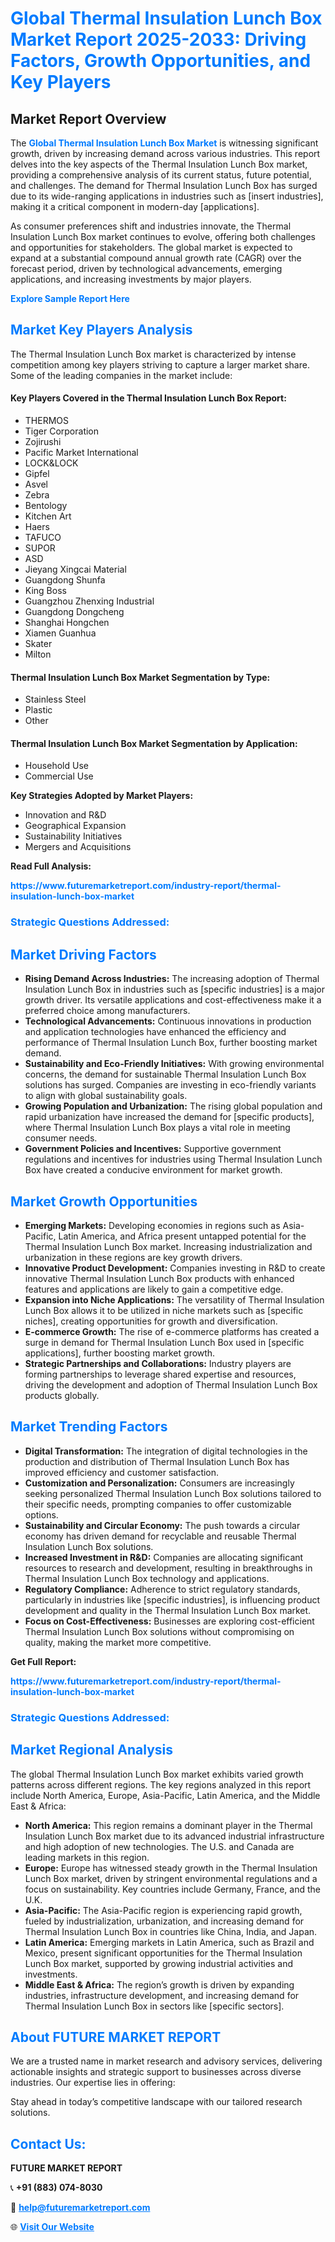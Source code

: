 <h1 style="color: #007BFF;">Global Thermal Insulation Lunch Box Market Report 2025-2033: Driving Factors, Growth Opportunities, and Key Players</h1>

<section id="overview">
<h2>Market Report Overview</h2>
<p>The <a href="https://www.futuremarketreport.com/industry-report/thermal-insulation-lunch-box-market" style="color: #007BFF; text-decoration: none;"><strong>Global Thermal Insulation Lunch Box Market</strong></a> is witnessing significant growth, driven by increasing demand across various industries. This report delves into the key aspects of the Thermal Insulation Lunch Box market, providing a comprehensive analysis of its current status, future potential, and challenges. The demand for Thermal Insulation Lunch Box has surged due to its wide-ranging applications in industries such as [insert industries], making it a critical component in modern-day [applications].</p>
<p>As consumer preferences shift and industries innovate, the Thermal Insulation Lunch Box market continues to evolve, offering both challenges and opportunities for stakeholders. The global market is expected to expand at a substantial compound annual growth rate (CAGR) over the forecast period, driven by technological advancements, emerging applications, and increasing investments by major players.</p>
</section>

<section id="overview">
<p><a href="https://www.futuremarketreport.com/request-sample/reportId=104487" style="color: #007BFF; text-decoration: none;"><strong>Explore Sample Report Here</strong></a></p>
</section>

<section id="key-players">
<h2 style="color: #007BFF;">Market Key Players Analysis</h2>
<p>The Thermal Insulation Lunch Box market is characterized by intense competition among key players striving to capture a larger market share. Some of the leading companies in the market include:</p>
<h4>Key Players Covered in the Thermal Insulation Lunch Box Report:</h4>
<ul><li>THERMOS</li><li>Tiger Corporation</li><li>Zojirushi</li><li>Pacific Market International</li><li>LOCK&amp;LOCK</li><li>Gipfel</li><li>Asvel</li><li>Zebra</li><li>Bentology</li><li>Kitchen Art</li><li>Haers</li><li>TAFUCO</li><li>SUPOR</li><li>ASD</li><li>Jieyang Xingcai Material</li><li>Guangdong Shunfa</li><li>King Boss</li><li>Guangzhou Zhenxing Industrial</li><li>Guangdong Dongcheng</li><li>Shanghai Hongchen</li><li>Xiamen Guanhua</li><li>Skater</li><li>Milton</li></ul>
<h4>Thermal Insulation Lunch Box Market Segmentation by Type:</h4>
<ul><li>Stainless Steel</li><li>Plastic</li><li>Other</li></ul>

<h4>Thermal Insulation Lunch Box Market Segmentation by Application:</h4>
<ul><li>Household Use</li><li>Commercial Use</li></ul>
<p><strong>Key Strategies Adopted by Market Players:</strong></p>
<ul>
<li>Innovation and R&D</li>
<li>Geographical Expansion</li>
<li>Sustainability Initiatives</li>
<li>Mergers and Acquisitions</li>
</ul>
</section>

<section>
<p><strong>Read Full Analysis: </strong></p><a href="https://www.futuremarketreport.com/industry-report/thermal-insulation-lunch-box-market" style="color: #007BFF; text-decoration: none;"><strong>https://www.futuremarketreport.com/industry-report/thermal-insulation-lunch-box-market</strong></a>
<h3 style="color: #007BFF;">Strategic Questions Addressed:</h3>
</section>

<section id="driving-factors">
<h2 style="color: #007BFF;">Market Driving Factors</h2>
<ul>
<li><strong>Rising Demand Across Industries:</strong> The increasing adoption of Thermal Insulation Lunch Box in industries such as [specific industries] is a major growth driver. Its versatile applications and cost-effectiveness make it a preferred choice among manufacturers.</li>
<li><strong>Technological Advancements:</strong> Continuous innovations in production and application technologies have enhanced the efficiency and performance of Thermal Insulation Lunch Box, further boosting market demand.</li>
<li><strong>Sustainability and Eco-Friendly Initiatives:</strong> With growing environmental concerns, the demand for sustainable Thermal Insulation Lunch Box solutions has surged. Companies are investing in eco-friendly variants to align with global sustainability goals.</li>
<li><strong>Growing Population and Urbanization:</strong> The rising global population and rapid urbanization have increased the demand for [specific products], where Thermal Insulation Lunch Box plays a vital role in meeting consumer needs.</li>
<li><strong>Government Policies and Incentives:</strong> Supportive government regulations and incentives for industries using Thermal Insulation Lunch Box have created a conducive environment for market growth.</li>
</ul>
</section>

<section id="growth-opportunities">
<h2 style="color: #007BFF;">Market Growth Opportunities</h2>
<ul>
<li><strong>Emerging Markets:</strong> Developing economies in regions such as Asia-Pacific, Latin America, and Africa present untapped potential for the Thermal Insulation Lunch Box market. Increasing industrialization and urbanization in these regions are key growth drivers.</li>
<li><strong>Innovative Product Development:</strong> Companies investing in R&D to create innovative Thermal Insulation Lunch Box products with enhanced features and applications are likely to gain a competitive edge.</li>
<li><strong>Expansion into Niche Applications:</strong> The versatility of Thermal Insulation Lunch Box allows it to be utilized in niche markets such as [specific niches], creating opportunities for growth and diversification.</li>
<li><strong>E-commerce Growth:</strong> The rise of e-commerce platforms has created a surge in demand for Thermal Insulation Lunch Box used in [specific applications], further boosting market growth.</li>
<li><strong>Strategic Partnerships and Collaborations:</strong> Industry players are forming partnerships to leverage shared expertise and resources, driving the development and adoption of Thermal Insulation Lunch Box products globally.</li>
</ul>
</section>

<section id="trending-factors">
<h2 style="color: #007BFF;">Market Trending Factors</h2>
<ul>
<li><strong>Digital Transformation:</strong> The integration of digital technologies in the production and distribution of Thermal Insulation Lunch Box has improved efficiency and customer satisfaction.</li>
<li><strong>Customization and Personalization:</strong> Consumers are increasingly seeking personalized Thermal Insulation Lunch Box solutions tailored to their specific needs, prompting companies to offer customizable options.</li>
<li><strong>Sustainability and Circular Economy:</strong> The push towards a circular economy has driven demand for recyclable and reusable Thermal Insulation Lunch Box solutions.</li>
<li><strong>Increased Investment in R&D:</strong> Companies are allocating significant resources to research and development, resulting in breakthroughs in Thermal Insulation Lunch Box technology and applications.</li>
<li><strong>Regulatory Compliance:</strong> Adherence to strict regulatory standards, particularly in industries like [specific industries], is influencing product development and quality in the Thermal Insulation Lunch Box market.</li>
<li><strong>Focus on Cost-Effectiveness:</strong> Businesses are exploring cost-efficient Thermal Insulation Lunch Box solutions without compromising on quality, making the market more competitive.</li>
</ul>
</section>

<section>
<p><strong>Get Full Report: </strong></p><a href="https://www.futuremarketreport.com/industry-report/thermal-insulation-lunch-box-market" style="color: #007BFF; text-decoration: none;"><strong>https://www.futuremarketreport.com/industry-report/thermal-insulation-lunch-box-market</strong></a>
<h3 style="color: #007BFF;">Strategic Questions Addressed:</h3>
</section>


<section id="regional-analysis">
<h2 style="color: #007BFF;">Market Regional Analysis</h2>
<p>The global Thermal Insulation Lunch Box market exhibits varied growth patterns across different regions. The key regions analyzed in this report include North America, Europe, Asia-Pacific, Latin America, and the Middle East & Africa:</p>
<ul>
<li><strong>North America:</strong> This region remains a dominant player in the Thermal Insulation Lunch Box market due to its advanced industrial infrastructure and high adoption of new technologies. The U.S. and Canada are leading markets in this region.</li>
<li><strong>Europe:</strong> Europe has witnessed steady growth in the Thermal Insulation Lunch Box market, driven by stringent environmental regulations and a focus on sustainability. Key countries include Germany, France, and the U.K.</li>
<li><strong>Asia-Pacific:</strong> The Asia-Pacific region is experiencing rapid growth, fueled by industrialization, urbanization, and increasing demand for Thermal Insulation Lunch Box in countries like China, India, and Japan.</li>
<li><strong>Latin America:</strong> Emerging markets in Latin America, such as Brazil and Mexico, present significant opportunities for the Thermal Insulation Lunch Box market, supported by growing industrial activities and investments.</li>
<li><strong>Middle East & Africa:</strong> The region’s growth is driven by expanding industries, infrastructure development, and increasing demand for Thermal Insulation Lunch Box in sectors like [specific sectors].</li>
</ul>
</section>

<footer>
<h2 style="color: #007BFF;">About FUTURE MARKET REPORT</h2>
<p>We are a trusted name in market research and advisory services, delivering actionable insights and strategic support to businesses across diverse industries. Our expertise lies in offering:</p>

<p>Stay ahead in today’s competitive landscape with our tailored research solutions.</p>

<h2 style="color: #007BFF;">Contact Us:</h2>
<p><strong>FUTURE MARKET REPORT</strong></p>
<p>📞 <strong>+91 (883) 074-8030</strong></p>
<p>📧 <strong><a href="mailto:help@futuremarketreport.com" style="color: #007BFF;">help@futuremarketreport.com</a></strong></p>
<p>🌐 <strong><a href="https://www.futuremarketreport.com/" style="color: #007BFF;">Visit Our Website</a></strong></p>
</footer>